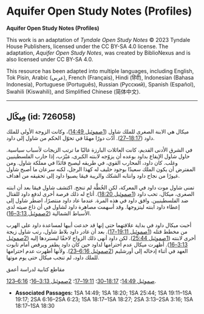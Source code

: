 # Aquifer Open Study Notes (Profiles)

**Aquifer Open Study Notes (Profiles)**

This work is an adaptation of *Tyndale Open Study Notes* © 2023 Tyndale House Publishers, licensed under the CC BY\-SA 4\.0 license. The adaptation, *Aquifer Open Study Notes*, was created by BiblioNexus and is also licensed under CC BY\-SA 4\.0\.

This resource has been adapted into multiple languages, including English, Tok Pisin, Arabic (عربي), French (Français), Hindi (हिंदी), Indonesian (Bahasa Indonesia), Portuguese (Português), Russian (Русский), Spanish (Español), Swahili (Kiswahili), and Simplified Chinese (简体中文).



--------------------------------

## مِيكَال (id: 726058)

ميكال هي الابنة الصغرى للملك شاول ([1صموئيل 14:49](https://ref.ly/1Sam14:49))، وكانت الزوجة الأولى للملك داود ([18:17–27](https://ref.ly/1Sam18:17-1Sam18:27)). أدّت دورًا مهمًا في تحوّل الحكم من شاول إلى داود.

في الشرق الأدنى القديم، كانت العائلات البارزة غالبًا ما ترتب الزيجات لأسباب سياسية. حاول شاول الإيقاع بداود بوعده أن يزوّجه لابنته الكبرى، مَيْرَب، إذا حارب الفلسطينيين وغلب. كان داود، المحارب القوي، في طريقه ليصبح قائدًا في مملكة شاول. ومن المفترض أن يكون الملك سعيدًا بوجود حليف له كهذا الرجل، لكنه سرعان ما أصبح شاول غيورًا من نجاح داود وانتابه الشكك والريبة فيمَا يصبوا داود إلى تحقيقه من أهداف.

تمنى شاول موت داود في المعركة، لكن الخُطَّة لم تنجح. اكتشف شاول فيمَا بعد أن ابنته الصغرى، ميكال، تحب داود ([1صموئيل 18:20](https://ref.ly/1Sam18:20)). أتاح له ذلك فرصة أخرى لدفع داود للقتال ضد الفلسطينيين. وافق داود في هذه المرة. عندما عاد داود منتصرًا، اضطر شاول إلى إعطاء داود ابنته ليتزوجها. وقد أسهمت مصاهرة داود لشاول في أن ذاع صيته لدى الأسباط الشمالية ([2صموئيل 3:13–16](https://ref.ly/2Sam3:13-2Sam3:16)).

أحبت ميكال داود في بداية علاقتهما حتى إنها قد خدعت أبيها لمساعدة داود على الهرب من مخطط قتله ([1صموئيل 19:11–17](https://ref.ly/1Sam19:11-1Sam19:17)). بعد أن غادر داود بلاط شاول، رتب شاول زيجة أخرى لابنته ([1صموئيل 25:44](https://ref.ly/1Sam25:44)). لكن داود أنهى ذلك الزواج لاحقًا ليستردها إليه ([2صموئيل 3:13–16](https://ref.ly/2Sam3:13-2Sam3:16)). أظهرت ميكال عدم احترامها لداود حين كان داود يطفر ويرقص أمام تابوت العهد في أثناء إدخاله إلى أورشليم ([2صموئيل 6:16–23](https://ref.ly/2Sam6:16-2Sam6:23)). ولأنها أظهرت عدم احترامها للملك داود، لم تنجب ميكال حتى يوم موتها. 

مقاطع كتابية لدراسة أعمق

[1صموئيل 14:49](https://ref.ly/1Sam14:49)؛ [18:17–30](https://ref.ly/1Sam18:17-1Sam18:30)؛ [19:11–17](https://ref.ly/1Sam19:11-1Sam19:17)؛ [2صموئيل 3:13–16](https://ref.ly/2Sam3:13-2Sam3:16)؛ [6:16–23](https://ref.ly/2Sam6:16-2Sam6:23).

* **Associated Passages:** 1SA 14:49; 1SA 18:20; 1SA 25:44; 1SA 19:11–1SA 19:17; 2SA 6:16–2SA 6:23; 1SA 18:17–1SA 18:27; 2SA 3:13–2SA 3:16; 1SA 18:17–1SA 18:30

